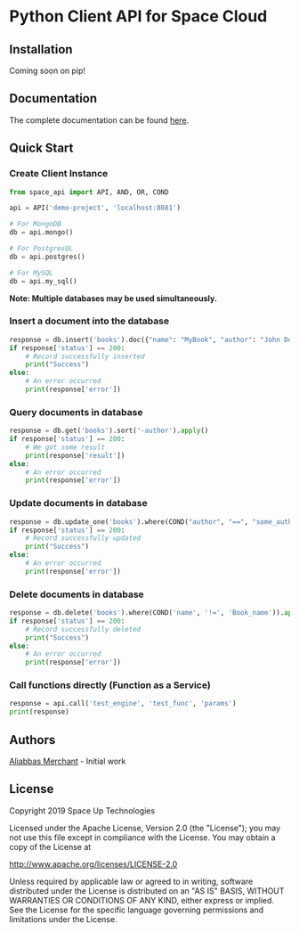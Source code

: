 # Python Client API for Space Cloud

## Installation
Coming soon on pip!

## Documentation
The complete documentation can be found [here](https://spaceuptech.com/docs).

## Quick Start

### Create Client Instance

```python
from space_api import API, AND, OR, COND

api = API('demo-project', 'localhost:8081')

# For MongoDB
db = api.mongo()

# For PostgresQL
db = api.postgres()

# For MySQL
db = api.my_sql()
```
**Note: Multiple databases may be used simultaneously.**

### Insert a document into the database
```python
response = db.insert('books').doc({"name": "MyBook", "author": "John Doe"}).apply()
if response['status'] == 200:
    # Record successfully inserted
    print("Success")
else:
    # An error occurred
    print(response['error'])
```

### Query documents in database
```python
response = db.get('books').sort('-author').apply()
if response['status'] == 200:
    # We got some result
    print(response['result'])
else:
    # An error occurred
    print(response['error'])
```

### Update documents in database
```python
response = db.update_one('books').where(COND("author", "==", "some_author")).set({"author": "myself"}).apply()
if response['status'] == 200:
    # Record successfully updated
    print("Success")
else:
    # An error occurred
    print(response['error'])
```

### Delete documents in database
```python
response = db.delete('books').where(COND('name', '!=', 'Book_name')).apply()
if response['status'] == 200:
    # Record successfully deleted
    print("Success")
else:
    # An error occurred
    print(response['error'])
```

### Call functions directly (Function as a Service) 
```python
response = api.call('test_engine', 'test_func', 'params')
print(response)
```

## Authors
[Aliabbas Merchant](https://github.com/AliabbasMerchant) - Initial work

## License

Copyright 2019 Space Up Technologies

Licensed under the Apache License, Version 2.0 (the "License"); you may not use this file except in compliance with the License. You may obtain a copy of the License at

http://www.apache.org/licenses/LICENSE-2.0

Unless required by applicable law or agreed to in writing, software distributed under the License is distributed on an "AS IS" BASIS, WITHOUT WARRANTIES OR CONDITIONS OF ANY KIND, either express or implied. See the License for the specific language governing permissions and limitations under the License.